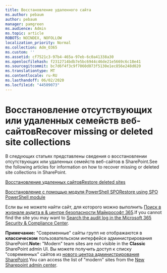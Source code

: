 ```yaml
---
title: Восстановление удаленного сайта
ms.author: pebaum
author: pebaum
manager: pamgreen
ms.audience: Admin
ms.topic: article
ROBOTS: NOINDEX, NOFOLLOW
localization_priority: Normal
ms.collection: Adm_O365
ms.custom: ''
ms.assetid: cf7521c3-97b4-465a-97eb-6c0a41338a30
ms.openlocfilehash: f2312714bdb7e5bc6944c46de21e5669c6c18e41
ms.sourcegitcommit: bc7d6f4f3c9f7060d073f5130e1ec856e248d020
ms.translationtype: MT
ms.contentlocale: ru-RU
ms.lasthandoff: 06/02/2020
ms.locfileid: "44509073"
---
```

# <a name="recover-missing-or-deleted-site-collections"></a><span data-ttu-id="c2514-102">Восстановление отсутствующих или удаленных семейств веб-сайтов</span><span class="sxs-lookup"><span data-stu-id="c2514-102">Recover missing or deleted site collections</span></span>

<span data-ttu-id="c2514-103">В следующих статьях представлены сведения о восстановлении отсутствующих или удаленных семейств веб-сайтов в SharePoint.</span><span class="sxs-lookup"><span data-stu-id="c2514-103">See the following articles for information on how to recover missing or deleted site collections in SharePoint.</span></span>

[<span data-ttu-id="c2514-104">Восстановление удаленных сайтов</span><span class="sxs-lookup"><span data-stu-id="c2514-104">Restore deleted sites</span></span>](https://docs.microsoft.com/sharepoint/restore-deleted-site-collection)

[<span data-ttu-id="c2514-105">Восстановление с помощью модуля PowerShell SPO</span><span class="sxs-lookup"><span data-stu-id="c2514-105">Restore using SPO PowerShell module</span></span>](https://support.office.com/article/Introduction-to-the-SharePoint-Online-Management-Shell-C16941C3-19B4-4710-8056-34C034493429)

<span data-ttu-id="c2514-106">Если вы не можете найти сайт, для которого можно выполнить [Поиск в журнале аудита в &amp; центре безопасности Майкрософт 365](https://docs.microsoft.com/microsoft-365/compliance/search-the-audit-log-in-security-and-compliance).</span><span class="sxs-lookup"><span data-stu-id="c2514-106">If you cannot find the site you may want to [Search the audit log in the Microsoft 365 Security &amp; Compliance Center](https://docs.microsoft.com/microsoft-365/compliance/search-the-audit-log-in-security-and-compliance).</span></span>

<span data-ttu-id="c2514-107">**Примечание:** "Современные" сайты групп не отображаются в **классическом** пользовательском интерфейсе администрирования SharePoint.</span><span class="sxs-lookup"><span data-stu-id="c2514-107">**Note:** "Modern" team sites are not visible in the **Classic** SharePoint admin UI.</span></span> <span data-ttu-id="c2514-108">Вы можете получить доступ к списку "современных" сайтов из [нового центра администрирования SharePoint](https://docs.microsoft.com/sharepoint/get-started-new-admin-center).</span><span class="sxs-lookup"><span data-stu-id="c2514-108">You can access the list of "modern" sites from the [New Sharepoint admin center](https://docs.microsoft.com/sharepoint/get-started-new-admin-center).</span></span>


